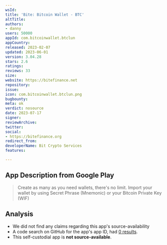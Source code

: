 ```yaml
---
wsId: 
title: 'Bite: Bitcoin Wallet - BTC'
altTitle: 
authors:
- danny
users: 50000
appId: com.bitcoinwallet.btclun
appCountry: 
released: 2023-02-07
updated: 2023-06-01
version: 3.04.28
stars: 2.6
ratings: 
reviews: 33
size: 
website: https://bitefinance.net
repository: 
issue: 
icon: com.bitcoinwallet.btclun.png
bugbounty: 
meta: ok
verdict: nosource
date: 2023-07-17
signer: 
reviewArchive: 
twitter: 
social:
- https://bitefinance.org
redirect_from: 
developerName: Bit Crypto Services
features: 

---
```


## App Description from Google Play

> Create as many as you need wallets, there's no limit. Import your wallet by using Secret Phrase (Mnemonic) or your Bitcoin Private Key (WIF)

## Analysis

- We did not find any claims regarding this app's source-availability
- A code search on GitHub for the app's app ID, had [0 results](https://github.com/search?q=com.bitcoinwallet.btclun&type=code).
- This self-custodial app is **not source-available**.
